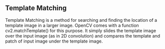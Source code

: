 ## Template Matching

Template Matching is a method for searching and finding the location of a template image in a larger image.
OpenCV comes with a function cv2.matchTemplate() for this purpose. It simply slides the template image over the input
image (as in 2D convolution) and compares the template and patch of input image under the template image.

